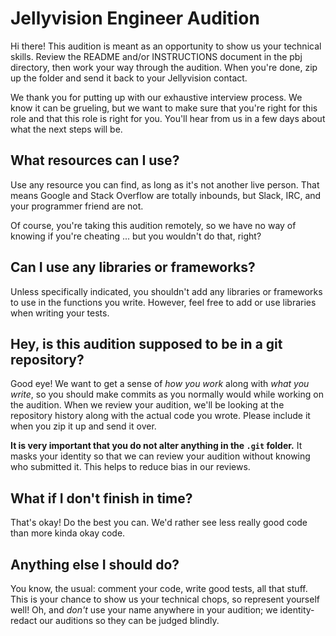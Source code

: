 # Jellyvision Engineer Audition

Hi there! This audition is meant as an opportunity to show us your technical skills. Review the README and/or INSTRUCTIONS document in the pbj directory, then work your way through the audition. When you're done, zip up the folder and send it back to your Jellyvision contact.

We thank you for putting up with our exhaustive interview process. We know it can be grueling, but we want to make sure that you're right for this role and that this role is right for you. You'll hear from us in a few days about what the next steps will be.

## What resources can I use?
Use any resource you can find, as long as it's not another live person. That means Google and Stack Overflow are totally inbounds, but Slack, IRC, and your programmer friend are not.

Of course, you're taking this audition remotely, so we have no way of knowing if you're cheating ... but you wouldn't do that, right?

## Can I use any libraries or frameworks?
Unless specifically indicated, you shouldn't add any libraries or frameworks to use in the functions you write. However, feel free to add or use libraries when writing your tests.

## Hey, is this audition supposed to be in a git repository?
Good eye! We want to get a sense of *how you work* along with *what you write*, so you should make commits as you normally would while working on the audition. When we review your audition, we'll be looking at the repository history along with the actual code you wrote. Please include it when you zip it up and send it over.

**It is very important that you do not alter anything in the `.git` folder.** It masks your identity so that we can review your audition without knowing who submitted it. This helps to reduce bias in our reviews.

## What if I don't finish in time?
That's okay! Do the best you can. We'd rather see less really good code than more kinda okay code.

## Anything else I should do?
You know, the usual: comment your code, write good tests, all that stuff. This is your chance to show us your technical chops, so represent yourself well! Oh, and *don't* use your name anywhere in your audition; we identity-redact our auditions so they can be judged blindly.
